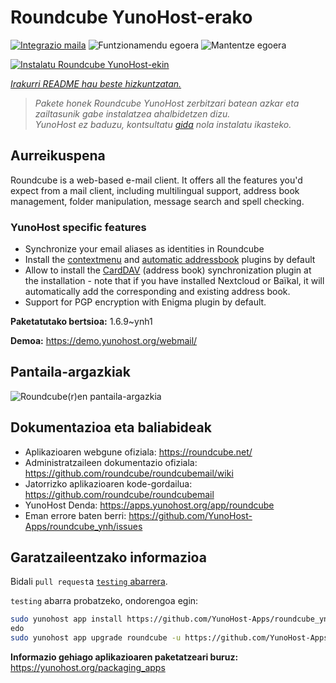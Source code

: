<!--
Ohart ongi: README hau automatikoki sortu da <https://github.com/YunoHost/apps/tree/master/tools/readme_generator>ri esker
EZ editatu eskuz.
-->

# Roundcube YunoHost-erako

[![Integrazio maila](https://dash.yunohost.org/integration/roundcube.svg)](https://ci-apps.yunohost.org/ci/apps/roundcube/) ![Funtzionamendu egoera](https://ci-apps.yunohost.org/ci/badges/roundcube.status.svg) ![Mantentze egoera](https://ci-apps.yunohost.org/ci/badges/roundcube.maintain.svg)

[![Instalatu Roundcube YunoHost-ekin](https://install-app.yunohost.org/install-with-yunohost.svg)](https://install-app.yunohost.org/?app=roundcube)

*[Irakurri README hau beste hizkuntzatan.](./ALL_README.md)*

> *Pakete honek Roundcube YunoHost zerbitzari batean azkar eta zailtasunik gabe instalatzea ahalbidetzen dizu.*  
> *YunoHost ez baduzu, kontsultatu [gida](https://yunohost.org/install) nola instalatu ikasteko.*

## Aurreikuspena

Roundcube is a web-based e-mail client. It offers all the features you'd expect from a mail client, including multilingual support, address book management, folder manipulation, message search and spell checking.

### YunoHost specific features

- Synchronize your email aliases as identities in Roundcube
- Install the [contextmenu](https://packagist.org/packages/johndoh/contextmenu) and [automatic addressbook](https://packagist.org/packages/projectmyst/automatic_addressbook) plugins by default
- Allow to install the [CardDAV](https://packagist.org/packages/roundcube/carddav) (address book) synchronization plugin at the installation - note that if you have installed Nextcloud or Baïkal, it will automatically add the corresponding and existing address book.
- Support for PGP encryption with Enigma plugin by default.


**Paketatutako bertsioa:** 1.6.9~ynh1

**Demoa:** <https://demo.yunohost.org/webmail/>

## Pantaila-argazkiak

![Roundcube(r)en pantaila-argazkia](./doc/screenshots/screenshot.png)

## Dokumentazioa eta baliabideak

- Aplikazioaren webgune ofiziala: <https://roundcube.net/>
- Administratzaileen dokumentazio ofiziala: <https://github.com/roundcube/roundcubemail/wiki>
- Jatorrizko aplikazioaren kode-gordailua: <https://github.com/roundcube/roundcubemail>
- YunoHost Denda: <https://apps.yunohost.org/app/roundcube>
- Eman errore baten berri: <https://github.com/YunoHost-Apps/roundcube_ynh/issues>

## Garatzaileentzako informazioa

Bidali `pull request`a [`testing` abarrera](https://github.com/YunoHost-Apps/roundcube_ynh/tree/testing).

`testing` abarra probatzeko, ondorengoa egin:

```bash
sudo yunohost app install https://github.com/YunoHost-Apps/roundcube_ynh/tree/testing --debug
edo
sudo yunohost app upgrade roundcube -u https://github.com/YunoHost-Apps/roundcube_ynh/tree/testing --debug
```

**Informazio gehiago aplikazioaren paketatzeari buruz:** <https://yunohost.org/packaging_apps>
